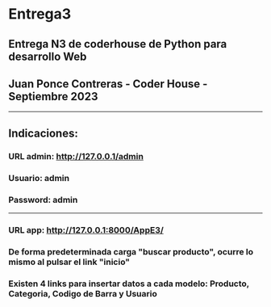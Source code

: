 # Entrega3
## Entrega N3 de coderhouse de Python para desarrollo Web
## Juan Ponce Contreras - Coder House - Septiembre 2023
*******
## Indicaciones:
### URL admin: http://127.0.0.1/admin
### Usuario: admin
### Password: admin
*******
### URL app: http://127.0.0.1:8000/AppE3/
### De forma predeterminada carga "buscar producto", ocurre lo mismo al pulsar el link "inicio"
### Existen 4 links para insertar datos a cada modelo: Producto, Categoria, Codigo de Barra y Usuario
